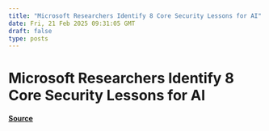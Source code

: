 ```yaml
---
title: "Microsoft Researchers Identify 8 Core Security Lessons for AI"
date: Fri, 21 Feb 2025 09:31:05 GMT
draft: false
type: posts
---
```

# Microsoft Researchers Identify 8 Core Security Lessons for AI









#### [Source](https://hackernoon.com/microsoft-researchers-identify-8-core-security-lessons-for-ai?source=rss)

